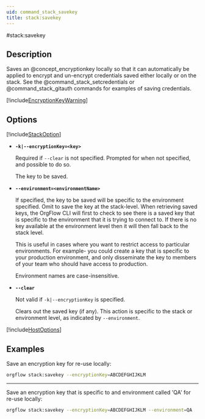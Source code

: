```yaml
---
uid: command_stack_savekey
title: stack:savekey
---
```


#stack:savekey

## Description

Saves an @concept_encryptionkey locally so that it can automatically be applied to encrypt and un-encrypt credentials saved either locally or on the stack. See the @command_stack_setcredentials or @command_stack_gitauth commands for examples of saving credentials.

[!include[EncryptionKeyWarning](partials/encryption-key-warning.md)]


## Options

[!include[StackOption](partials/stack-option.md)]

- **`-k|--encryptionKey=<key>`**
  
  Required if `--clear` is not specified. Prompted for when not specified, and possible to do so.

  The key to be saved.

- **`--environment=<environmentName>`**
  
  If specified, the key to be saved will be specific to the environment specified. Omit to save the key at the stack-level. When retrieving saved keys, the OrgFlow CLI will first to check to see there is a saved key that is specific to the environment that it is trying to connect to. If there is no key available at the environment level then it will then fall back to the stack level.

  This is useful in cases where you want to restrict access to particular environments. For example- you could create a key that is specific to your production environment, and only disseminate the key to members of your team who should have access to production.

  Environment names are case-insensitive.

- **`--clear`**
  
  Not valid if `-k|--encryptionKey` is specified.

  Clears out the saved key (if any). This action is specific to the stack or environment level, as indicated by `--environment`.

[!include[HostOptions](partials/host-options.md)]

## Examples

Save an encryption key for re-use locally:

```bash
orgflow stack:savekey --encryptionKey=ABCDEFGHIJKLM
```
***

Save an encryption key that is specific to and environment called 'QA' for re-use locally:

```bash
orgflow stack:savekey --encryptionKey=ABCDEFGHIJKLM --environment=QA
```